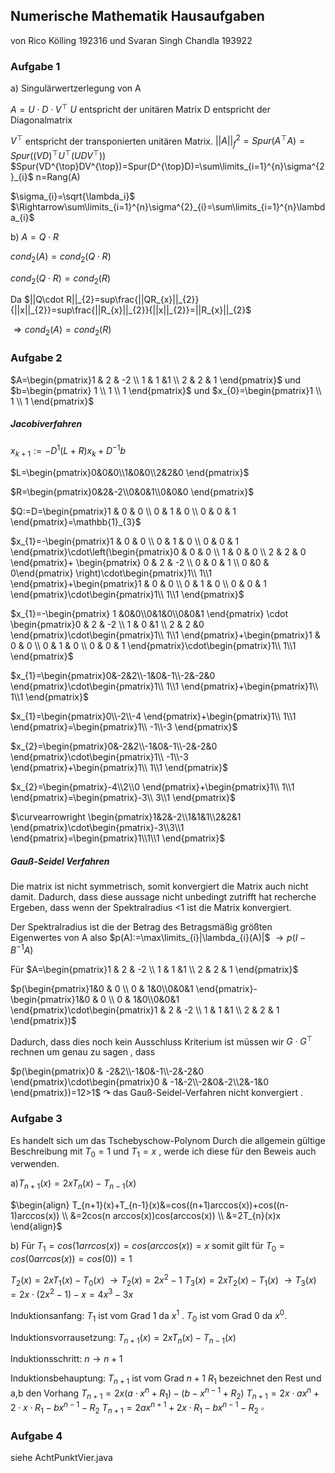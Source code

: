## Numerische Mathematik Hausaufgaben 
von Rico Kölling 192316 und Svaran Singh Chandla 193922

### Aufgabe 1
a)
Singulärwertzerlegung von A

$A=U\cdot D\cdot V^{\top}$
$U$ entspricht der unitären Matrix
D entspricht der Diagonalmatrix

$V^{\top}$  entspricht der transponierten unitären Matrix. 
$||A||^{2}_{f}=Spur(A^{\top}A)=Spur((VD)^{\top}U^{\top}(UDV^{\top}))$
$Spur(VD^{\top}DV^{\top})=Spur(D^{\top}D)=\sum\limits_{i=1}^{n}\sigma^{2}_{i}$    n=Rang(A)

$\sigma_{i}=\sqrt{\lambda_i}$
$\Rightarrow\sum\limits_{i=1}^{n}\sigma^{2}_{i}=\sum\limits_{i=1}^{n}\lambda_{i}$

b) $A=Q\cdot R$

$cond_{2}(A)=cond_{2}(Q\cdot R)$

$cond_{2}(Q\cdot R)=cond_{2}(R)$

Da $||Q\cdot R||_{2}=sup\frac{||QR_{x}||_{2}}{||x||_{2}}=sup\frac{||R_{x}||_{2}}{||x||_{2}}=||R_{x}||_{2}$

$\Rightarrow cond_{2}(A)=cond_{2}(R)$

### Aufgabe 2

$A=\begin{pmatrix}1 & 2 & -2 \\ 1 & 1 &1 \\ 2 &  2 & 1 \end{pmatrix}$  und $b=\begin{pmatrix} 1 \\ 1 \\ 1  \end{pmatrix}$ und $x_{0}=\begin{pmatrix}1 \\ 1 \\ 1 \end{pmatrix}$

##### Jacobiverfahren
$x_{k+1}:=-D^{1}(L+R)x_{k}+D^{-1}b$

$L=\begin{pmatrix}0&0&0\\1&0&0\\2&2&0 \end{pmatrix}$

$R=\begin{pmatrix}0&2&-2\\0&0&1\\0&0&0 \end{pmatrix}$

$Q:=D=\begin{pmatrix}1 & 0 & 0 \\ 0 & 1 & 0 \\ 0 & 0 & 1 \end{pmatrix}=\mathbb{1}_{3}$


$x_{1}=-\begin{pmatrix}1 & 0 & 0 \\ 0 & 1 & 0 \\ 0 & 0 & 1 \end{pmatrix}\cdot\left(\begin{pmatrix}0 & 0 & 0 \\ 1 & 0 & 0 \\ 2 & 2 & 0 \end{pmatrix}+ \begin{pmatrix} 0 & 2 & -2 \\ 0 & 0 & 1 \\ 0 &0 & 0\end{pmatrix} \right)\cdot\begin{pmatrix}1\\ 1\\1 \end{pmatrix}+\begin{pmatrix}1 & 0 & 0 \\ 0 & 1 & 0 \\ 0 & 0 & 1 \end{pmatrix}\cdot\begin{pmatrix}1\\ 1\\1 \end{pmatrix}$

$x_{1}=-\begin{pmatrix} 1 &0&0\\0&1&0\\0&0&1 \end{pmatrix} \cdot \begin{pmatrix}0 & 2 & -2 \\ 1 & 0 &1 \\ 2 & 2 &0 \end{pmatrix}\cdot\begin{pmatrix}1\\ 1\\1 \end{pmatrix}+\begin{pmatrix}1 & 0 & 0 \\ 0 & 1 & 0 \\ 0 & 0 & 1 \end{pmatrix}\cdot\begin{pmatrix}1\\ 1\\1 \end{pmatrix}$

$x_{1}=\begin{pmatrix}0&-2&2\\-1&0&-1\\-2&-2&0 \end{pmatrix}\cdot\begin{pmatrix}1\\ 1\\1 \end{pmatrix}+\begin{pmatrix}1\\ 1\\1 \end{pmatrix}$

$x_{1}=\begin{pmatrix}0\\-2\\-4 \end{pmatrix}+\begin{pmatrix}1\\ 1\\1 \end{pmatrix}=\begin{pmatrix}1\\ -1\\-3 \end{pmatrix}$

$x_{2}=\begin{pmatrix}0&-2&2\\-1&0&-1\\-2&-2&0 \end{pmatrix}\cdot\begin{pmatrix}1\\ -1\\-3 \end{pmatrix}+\begin{pmatrix}1\\ 1\\1 \end{pmatrix}$

$x_{2}=\begin{pmatrix}-4\\2\\0 \end{pmatrix}+\begin{pmatrix}1\\ 1\\1 \end{pmatrix}=\begin{pmatrix}-3\\ 3\\1 \end{pmatrix}$

$\curvearrowright \begin{pmatrix}1&2&-2\\1&1&1\\2&2&1 \end{pmatrix}\cdot\begin{pmatrix}-3\\3\\1 \end{pmatrix}=\begin{pmatrix}1\\1\\1 \end{pmatrix}$

##### Gauß-Seidel Verfahren
Die matrix ist nicht symmetrisch, somit konvergiert die Matrix auch nicht damit.
Dadurch, dass diese aussage nicht unbedingt zutrifft hat recherche Ergeben, dass wenn der Spektralradius <1 ist die Matrix konvergiert. 

Der Spektralradius ist die der Betrag des Betragsmäßig größten Eigenwertes von A also
$p(A):=\max\limits_{i}|\lambda_{i}(A)|$ $\to p(I-B^{-1}A)$

Für $A=\begin{pmatrix}1 & 2 & -2 \\ 1 & 1 &1 \\ 2 &  2 & 1 \end{pmatrix}$ 

$p(\begin{pmatrix}1&0 & 0 \\ 0 & 1&0\\0&0&1  \end{pmatrix}-\begin{pmatrix}1&0 & 0 \\ 0 & 1&0\\0&0&1 \end{pmatrix}\cdot\begin{pmatrix}1 & 2 & -2 \\ 1 & 1 &1 \\ 2 &  2 & 1 \end{pmatrix})$

Dadurch, dass dies noch kein Ausschluss Kriterium ist müssen wir $G\cdot G^{\top}$ rechnen um genau zu sagen , dass 

$p(\begin{pmatrix}0 & -2&2\\-1&0&-1\\-2&-2&0 \end{pmatrix}\cdot\begin{pmatrix}0 & -1&-2\\-2&0&-2\\2&-1&0 \end{pmatrix})=12>1$  $\curvearrowright$ das Gauß-Seidel-Verfahren nicht  konvergiert .

<div style="page-break-after: always;"></div>

### Aufgabe 3
Es handelt sich um das Tschebyschow-Polynom 
Durch die allgemein gültige Beschreibung mit $T_{0}=1$ und $T_{1}=x$ , werde ich diese für den Beweis auch verwenden.

a)$T_{n+1}(x)=2xT_{n}(x)-T_{n-1}(x)$

$\begin{align} T_{n+1}(x)+T_{n-1}(x)&=cos((n+1)arccos(x))+cos((n-1)arccos(x)) \\ &=2cos(n arccos(x))cos(arccos(x)) \\ &=2T_{n}(x)x \end{align}$

b)
Für $T_{1}=cos(1arrcos(x))=cos(arccos(x))=x$
somit gilt für $T_{0}=cos(0arrcos(x))=cos(0))=1$

$T_{2}(x)=2xT_{1}(x)-T_{0}(x)$
$\to T_{2}(x)=2x^{2}-1$
$T_{3}(x)=2xT_{2}(x)-T_{1}(x)$
$\to T_{3}(x)=2x\cdot(2x^{2}-1)-x=4x^{3}-3x$

Induktionsanfang:
$T_{1}$ ist vom Grad 1 da $x^{1}$ . 
$T_{0}$ ist vom Grad 0 da $x^{0}$.

Induktionsvorrausetzung:
$T_{n+1}(x)=2xT_{n}(x)-T_{n-1}(x)$

Induktionsschritt: $n\to n+1$

Induktionsbehauptung: $T_{n+1}$ ist vom Grad $n+1$
$R_{1}$ bezeichnet den Rest und a,b den Vorhang 
$T_{n+1}=2x(a\cdot x^{n}+R_{1})-(b-x^{n-1}+R_{2})$
$T_{n+1}=2x\cdot ax^{n} +2\cdot x \cdot R_{1}-bx^{n-1}-R_{2}$
$T_{n+1}=2ax^{n+1}+2x\cdot R_{1}-bx^{n-1}-R_{2}$               $\square$

### Aufgabe 4
siehe AchtPunktVier.java



